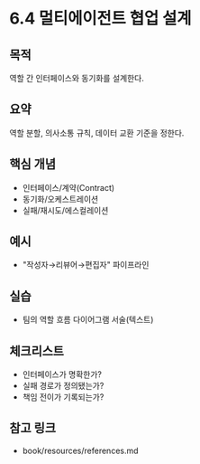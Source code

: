 # 6.4 멀티에이전트 협업 설계

## 목적
역할 간 인터페이스와 동기화를 설계한다.

## 요약
역할 분할, 의사소통 규칙, 데이터 교환 기준을 정한다.

## 핵심 개념
- 인터페이스/계약(Contract)
- 동기화/오케스트레이션
- 실패/재시도/에스컬레이션

## 예시
- "작성자→리뷰어→편집자" 파이프라인

## 실습
- 팀의 역할 흐름 다이어그램 서술(텍스트)

## 체크리스트
- 인터페이스가 명확한가?
- 실패 경로가 정의됐는가?
- 책임 전이가 기록되는가?

## 참고 링크
- book/resources/references.md
